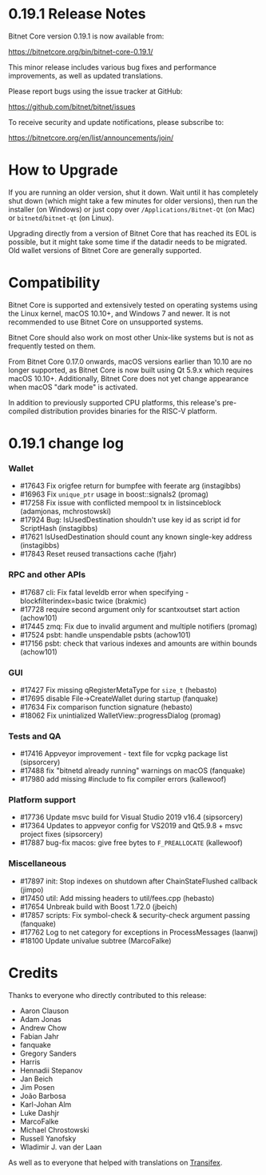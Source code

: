 0.19.1 Release Notes
===============================

Bitnet Core version 0.19.1 is now available from:

  <https://bitnetcore.org/bin/bitnet-core-0.19.1/>

This minor release includes various bug fixes and performance
improvements, as well as updated translations.

Please report bugs using the issue tracker at GitHub:

  <https://github.com/bitnet/bitnet/issues>

To receive security and update notifications, please subscribe to:

  <https://bitnetcore.org/en/list/announcements/join/>

How to Upgrade
==============

If you are running an older version, shut it down. Wait until it has completely
shut down (which might take a few minutes for older versions), then run the
installer (on Windows) or just copy over `/Applications/Bitnet-Qt` (on Mac)
or `bitnetd`/`bitnet-qt` (on Linux).

Upgrading directly from a version of Bitnet Core that has reached its EOL is
possible, but it might take some time if the datadir needs to be migrated. Old
wallet versions of Bitnet Core are generally supported.

Compatibility
==============

Bitnet Core is supported and extensively tested on operating systems using
the Linux kernel, macOS 10.10+, and Windows 7 and newer. It is not recommended
to use Bitnet Core on unsupported systems.

Bitnet Core should also work on most other Unix-like systems but is not
as frequently tested on them.

From Bitnet Core 0.17.0 onwards, macOS versions earlier than 10.10 are no
longer supported, as Bitnet Core is now built using Qt 5.9.x which requires
macOS 10.10+. Additionally, Bitnet Core does not yet change appearance when
macOS "dark mode" is activated.

In addition to previously supported CPU platforms, this release's pre-compiled
distribution provides binaries for the RISC-V platform.

0.19.1 change log
=================

### Wallet
- #17643 Fix origfee return for bumpfee with feerate arg (instagibbs)
- #16963 Fix `unique_ptr` usage in boost::signals2 (promag)
- #17258 Fix issue with conflicted mempool tx in listsinceblock (adamjonas, mchrostowski)
- #17924 Bug: IsUsedDestination shouldn't use key id as script id for ScriptHash (instagibbs)
- #17621 IsUsedDestination should count any known single-key address (instagibbs)
- #17843 Reset reused transactions cache (fjahr)

### RPC and other APIs
- #17687 cli: Fix fatal leveldb error when specifying -blockfilterindex=basic twice (brakmic)
- #17728 require second argument only for scantxoutset start action (achow101)
- #17445 zmq: Fix due to invalid argument and multiple notifiers (promag)
- #17524 psbt: handle unspendable psbts (achow101)
- #17156 psbt: check that various indexes and amounts are within bounds (achow101)

### GUI
- #17427 Fix missing qRegisterMetaType for `size_t` (hebasto)
- #17695 disable File-\>CreateWallet during startup (fanquake)
- #17634 Fix comparison function signature (hebasto)
- #18062 Fix unintialized WalletView::progressDialog (promag)

### Tests and QA
- #17416 Appveyor improvement - text file for vcpkg package list (sipsorcery)
- #17488 fix "bitnetd already running" warnings on macOS (fanquake)
- #17980 add missing #include to fix compiler errors (kallewoof)

### Platform support
- #17736 Update msvc build for Visual Studio 2019 v16.4 (sipsorcery)
- #17364 Updates to appveyor config for VS2019 and Qt5.9.8 + msvc project fixes (sipsorcery)
- #17887 bug-fix macos: give free bytes to `F_PREALLOCATE` (kallewoof)

### Miscellaneous
- #17897 init: Stop indexes on shutdown after ChainStateFlushed callback (jimpo)
- #17450 util: Add missing headers to util/fees.cpp (hebasto)
- #17654 Unbreak build with Boost 1.72.0 (jbeich)
- #17857 scripts: Fix symbol-check & security-check argument passing (fanquake)
- #17762 Log to net category for exceptions in ProcessMessages (laanwj)
- #18100 Update univalue subtree (MarcoFalke)

Credits
=======

Thanks to everyone who directly contributed to this release:

- Aaron Clauson
- Adam Jonas
- Andrew Chow
- Fabian Jahr
- fanquake
- Gregory Sanders
- Harris
- Hennadii Stepanov
- Jan Beich
- Jim Posen
- João Barbosa
- Karl-Johan Alm
- Luke Dashjr
- MarcoFalke
- Michael Chrostowski
- Russell Yanofsky
- Wladimir J. van der Laan

As well as to everyone that helped with translations on
[Transifex](https://www.transifex.com/bitnet/bitnet/).
